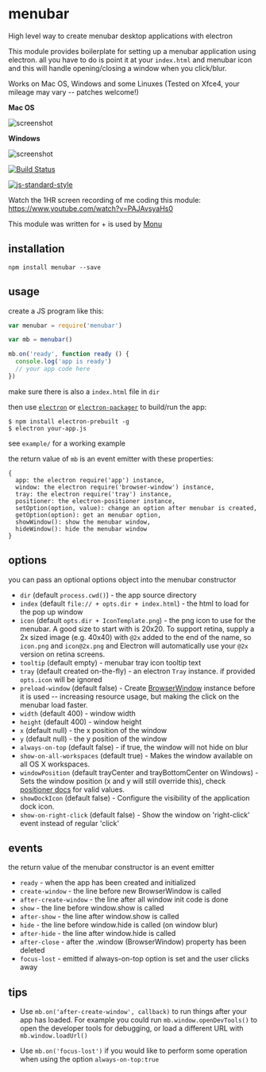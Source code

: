 # menubar

High level way to create menubar desktop applications with electron

This module provides boilerplate for setting up a menubar application using electron. all you have to do is point it at your `index.html` and menubar icon and this will handle opening/closing a window when you click/blur.

Works on Mac OS, Windows and some Linuxes (Tested on Xfce4, your mileage may vary -- patches welcome!)

**Mac OS**

![screenshot](screenshot.png)

**Windows**

![screenshot](screenshot-windows.png)

[![Build Status](https://travis-ci.org/maxogden/menubar.svg?branch=master)](https://travis-ci.org/maxogden/menubar)

[![js-standard-style](https://cdn.rawgit.com/feross/standard/master/badge.svg)](https://github.com/feross/standard)

Watch the 1HR screen recording of me coding this module: https://www.youtube.com/watch?v=PAJAvsyaHs0

This module was written for + is used by [Monu](https://github.com/maxogden/monu)

## installation

```
npm install menubar --save
```

## usage

create a JS program like this:

```js
var menubar = require('menubar')

var mb = menubar()

mb.on('ready', function ready () {
  console.log('app is ready')
  // your app code here
})
```

make sure there is also a `index.html` file in `dir`

then use [`electron`](https://npmjs.org/electron-prebuilt) or [`electron-packager`](https://npmjs.org/electron-packager) to build/run the app:

```
$ npm install electron-prebuilt -g
$ electron your-app.js
```

see `example/` for a working example

the return value of `mb` is an event emitter with these properties:

```
{
  app: the electron require('app') instance,
  window: the electron require('browser-window') instance,
  tray: the electron require('tray') instance,
  positioner: the electron-positioner instance,
  setOption(option, value): change an option after menubar is created,
  getOption(option): get an menubar option,
  showWindow(): show the menubar window,
  hideWindow(): hide the menubar window
}
```

## options

you can pass an optional options object into the menubar constructor

- `dir` (default `process.cwd()`) - the app source directory
- `index` (default `file:// + opts.dir + index.html`) - the html to load for the pop up window
- `icon` (default `opts.dir + IconTemplate.png`) - the png icon to use for the menubar. A good size to start with is 20x20. To support retina, supply a 2x sized image (e.g. 40x40) with `@2x` added to the end of the name, so `icon.png` and `icon@2x.png` and Electron will automatically use your `@2x` version on retina screens.
- `tooltip` (default empty) - menubar tray icon tooltip text
- `tray` (default created on-the-fly) - an electron `Tray` instance. if provided `opts.icon` will be ignored
- `preload-window` (default false) - Create [BrowserWindow](https://github.com/atom/electron/blob/master/docs/api/browser-window.md) instance before it is used -- increasing resource usage, but making the click on the menubar load faster.
- `width` (default 400) - window width
- `height` (default 400) - window height
- `x` (default null) - the x position of the window
- `y` (default null) - the y position of the window
- `always-on-top` (default false) - if true, the window will not hide on blur
- `show-on-all-workspaces` (default true) - Makes the window available on all OS X workspaces.
- `windowPosition` (default trayCenter and trayBottomCenter on Windows) - Sets the window position (x and y will still override this), check [positioner docs](https://github.com/jenslind/electron-positioner#docs) for valid values.
- `showDockIcon` (default false) - Configure the visibility of the application dock icon.
- `show-on-right-click` (default false) - Show the window on 'right-click' event instead of regular 'click'

## events

the return value of the menubar constructor is an event emitter

- `ready` - when the app has been created and initialized
- `create-window` - the line before new BrowserWindow is called
- `after-create-window` - the line after all window init code is done
- `show` - the line before window.show is called
- `after-show` - the line after window.show is called
- `hide` - the line before window.hide is called (on window blur)
- `after-hide` - the line after window.hide is called
- `after-close` - after the .window (BrowserWindow) property has been deleted
- `focus-lost` - emitted if always-on-top option is set and the user clicks away

## tips

- Use `mb.on('after-create-window', callback)` to run things after your app has loaded. For example you could run `mb.window.openDevTools()` to open the developer tools for debugging, or load a different URL with `mb.window.loadUrl()`

- Use `mb.on('focus-lost')` if you would like to perform some operation when using the option `always-on-top:true`
